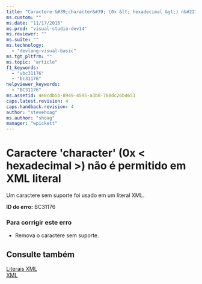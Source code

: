 ```yaml
---
title: "Caractere &#39;character&#39; (0x &lt; hexadecimal &gt;) n&#227;o &#233; permitido em XML literal | Microsoft Docs"
ms.custom: ""
ms.date: "11/17/2016"
ms.prod: "visual-studio-dev14"
ms.reviewer: ""
ms.suite: ""
ms.technology: 
  - "devlang-visual-basic"
ms.tgt_pltfrm: ""
ms.topic: "article"
f1_keywords: 
  - "vbc31176"
  - "bc31176"
helpviewer_keywords: 
  - "BC31176"
ms.assetid: 4e0cdb5b-8949-4595-a3b8-788dc26b4653
caps.latest.revision: 4
caps.handback.revision: 4
author: "stevehoag"
ms.author: "shoag"
manager: "wpickett"
---
```

# Caractere &#39;character&#39; (0x &lt; hexadecimal &gt;) n&#227;o &#233; permitido em XML literal
Um caractere sem suporte foi usado em um literal XML.  
  
 **ID do erro:** BC31176  
  
### Para corrigir este erro  
  
-   Remova o caractere sem suporte.  
  
## Consulte também  
 [Literais XML](../../visual-basic/language-reference/xml-literals/index.md)   
 [XML](../../visual-basic/programming-guide/language-features/xml/index.md)
